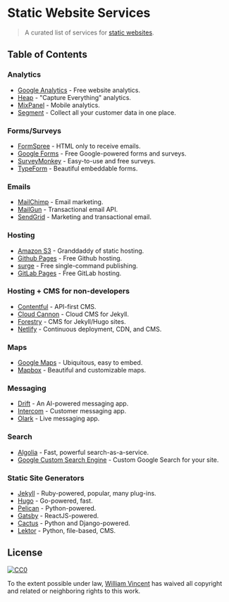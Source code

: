 # Static Website Services

> A curated list of services for [static websites](https://en.wikipedia.org/wiki/Static_web_page).

## Table of Contents

### Analytics

- [Google Analytics](http://www.google.com/analytics/) - Free website analytics.
- [Heap](https://heapanalytics.com/) - "Capture Everything" analytics.
- [MixPanel](https://mixpanel.com/) - Mobile analytics.
- [Segment](https://segment.com/) - Collect all your customer data in one place.

### Forms/Surveys
- [FormSpree](https://formspree.io/) - HTML only to receive emails.
- [Google Forms](https://www.google.com/forms/about/) - Free Google-powered forms and surveys.
- [SurveyMonkey](https://www.surveymonkey.com/) - Easy-to-use and free surveys.
- [TypeForm](https://www.typeform.com/) - Beautiful embeddable forms.

### Emails

- [MailChimp](http://mailchimp.com/) - Email marketing.
- [MailGun](http://www.mailgun.com/) - Transactional email API.
- [SendGrid](https://sendgrid.com/) - Marketing and transactional email.

### Hosting

- [Amazon S3](https://aws.amazon.com/s3/) - Granddaddy of static hosting.
- [Github Pages](https://pages.github.com/) - Free Github hosting.
- [surge](https://surge.sh/) - Free single-command publishing.
- [GitLab Pages](https://pages.gitlab.io/) - Free GitLab hosting.

### Hosting + CMS for non-developers

- [Contentful](https://www.contentful.com/) - API-first CMS.
- [Cloud Cannon](http://cloudcannon.com/) - Cloud CMS for Jekyll.
- [Forestry](https://forestry.io/) - CMS for Jekyll/Hugo sites.
- [Netlify](https://www.netlify.com/) - Continuous deployment, CDN, and CMS.

### Maps

- [Google Maps](http://maps.google.com/) - Ubiquitous, easy to embed.
- [Mapbox](https://www.mapbox.com/) - Beautiful and customizable maps.

### Messaging
- [Drift](https://www.drift.com/) - An AI-powered messaging app.
- [Intercom](https://www.intercom.com/) - Customer messaging app.
- [Olark](https://www.olark.com/) - Live messaging app.

### Search

- [Algolia](https://www.algolia.com/) - Fast, powerful search-as-a-service.
- [Google Custom Search Engine](https://cse.google.com/cse/) - Custom Google Search for your site.

### Static Site Generators

- [Jekyll](http://jekyllrb.com/) - Ruby-powered, popular, many plug-ins.
- [Hugo](http://gohugo.io/) - Go-powered, fast.
- [Pelican](http://blog.getpelican.com/) - Python-powered.
- [Gatsby](https://github.com/gatsbyjs/gatsby) - ReactJS-powered.
- [Cactus](https://github.com/eudicots/Cactus) - Python and Django-powered.
- [Lektor](https://www.getlektor.com/) - Python, file-based, CMS.

## License

[![CC0](https://i.creativecommons.org/p/zero/1.0/88x31.png)](https://creativecommons.org/publicdomain/zero/1.0/)

To the extent possible under law, [William Vincent](https://github.com/wsvincent) has waived all copyright and related or neighboring rights to this work.
